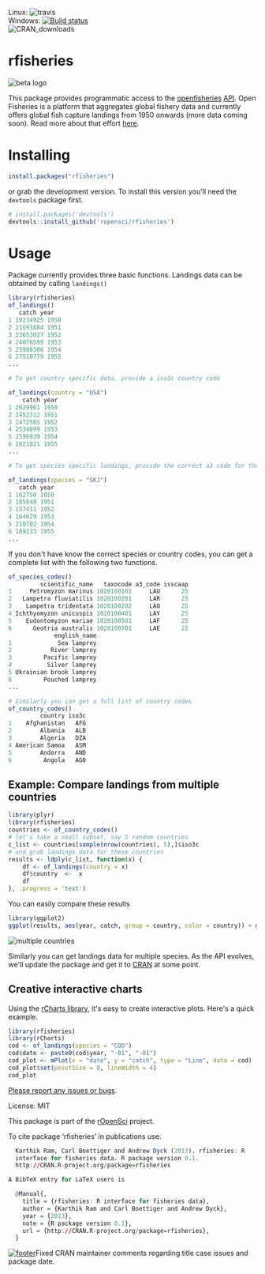 
Linux: ![travis](https://travis-ci.org/ropensci/rfisheries.png)  
Windows: [![Build status](https://ci.appveyor.com/api/projects/status/agi7g487s4g53u4p)](https://ci.appveyor.com/project/karthik/rfisheries)  
![CRAN_downloads](http://cranlogs.r-pkg.org/badges/rfisheries)  


# rfisheries #
![beta logo](https://raw.github.com/ropensci/rfisheries/master/betaLogo.png)

This package provides programmatic access to the [openfisheries](http://openfisheries.org/) [API](http://openfisheries.org/api-info).
Open Fisheries is a platform that aggregates global fishery data and currently offers global fish capture landings from 1950 onwards (more data coming soon). Read more about that effort [here](http://openfisheries.org/about).

# Installing #

```r
install.packages("rfisheries")
```

or grab the development version. To install this version you'll need the `devtools` package first.


```r
# install.packages('devtools')
devtools::install_github('ropensci/rfisheries')
```

# Usage #
Package currently provides three basic functions. Landings data can be obtained by calling `landings()`

```r
library(rfisheries)
of_landings()
   catch year
1 19234925 1950
2 21691884 1951
3 23653027 1952
4 24076599 1953
5 25988306 1954
6 27510779 1955
...

# To get country specific data, provide a iso3c country code

of_landings(country = "USA")
    catch year
1 2629961 1950
2 2452312 1951
3 2472565 1952
4 2534099 1953
5 2596039 1954
6 2621021 1955
...

# To get species specific landings, provide the correct a3 code for the required species.

of_landings(species = "SKJ")
   catch year
1 162750 1950
2 185848 1951
3 157411 1952
4 164629 1953
5 210702 1954
6 189223 1955
...
```

If you don't have know the correct species or country codes, you can get a complete list with the following two functions.

```r
of_species_codes()
         scientific_name   taxocode a3_code isscaap
1     Petromyzon marinus 1020100101     LAU      25
2   Lampetra fluviatilis 1020100201     LAR      25
3    Lampetra tridentata 1020100202     LAO      25
4 Ichthyomyzon unicuspis 1020100401     LAY      25
5    Eudontomyzon mariae 1020100501     LAF      25
6      Geotria australis 1020100701     LAE      25
             english_name
1             Sea lamprey
2           River lamprey
3         Pacific lamprey
4          Silver lamprey
5 Ukrainian brook lamprey
6         Pouched lamprey
...

# Similarly you can get a full list of country codes
of_country_codes()
         country iso3c
1    Afghanistan   AFG
2        Albania   ALB
3        Algeria   DZA
4 American Samoa   ASM
5        Andorra   AND
6         Angola   AGO
```

## Example: Compare landings from multiple countries

```r
library(plyr)
library(rfisheries)
countries <- of_country_codes()
# let's take a small subset, say 5 random countries
c_list <- countries[sample(nrow(countries), 5),]$iso3c
# and grab landings data for these countries
results <- ldply(c_list, function(x) {
    df <- of_landings(country = x)
    df$country  <-  x
    df
}, .progress = 'text')
```

You can easily compare these results
```r
library(ggplot2)
ggplot(results, aes(year, catch, group = country, color = country)) + geom_line()
```
![multiple countries](https://raw.github.com/ropensci/rfisheries/master/multiple_countries.png)

Similarly you can get landings data for multiple species. As the API evolves, we'll update the package and get it to [CRAN](http://cran.r-project.org/) at some point.


## Creative interactive charts

Using the [rCharts library](http://ramnathv.github.io/rCharts/), it's easy to create interactive plots. Here's a quick example.

```r
library(rfisheries)
library(rCharts)
cod <- of_landings(species = "COD")
cod$date <- paste0(cod$year, "-01", "-01")
cod_plot <- mPlot(x = "date", y = "catch", type = "Line", data = cod)
cod_plot$set(pointSize = 0, lineWidth = 4)
cod_plot
```
[Please report any issues or bugs](https://github.com/ropensci/rfisheries/issues).

License: MIT

This package is part of the [rOpenSci](http://ropensci.org/packages) project.

To cite package ‘rfisheries’ in publications use:

```r
  Karthik Ram, Carl Boettiger and Andrew Dyck (2013). rfisheries: R
  interface for fisheries data. R package version 0.1.
  http://CRAN.R-project.org/package=rfisheries

A BibTeX entry for LaTeX users is

  @Manual{,
    title = {rfisheries: R interface for fisheries data},
    author = {Karthik Ram and Carl Boettiger and Andrew Dyck},
    year = {2013},
    note = {R package version 0.1},
    url = {http://CRAN.R-project.org/package=rfisheries},
  }
```
[![footer](http://ropensci.org/public_images/github_footer.png)](http://ropensci.org)Fixed CRAN maintainer comments regarding title case issues and package date.
